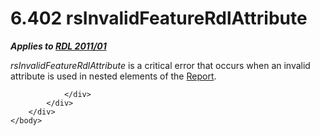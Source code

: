 <html dir="LTR" xmlns:mshelp="http://msdn.microsoft.com/mshelp" xmlns:ddue="http://ddue.schemas.microsoft.com/authoring/2003/5" xmlns:xlink="http://www.w3.org/1999/xlink" xmlns:tool="http://www.microsoft.com/tooltip">
    <head>
        <meta http-equiv="Content-Type" content="text/html; CHARSET=utf-8"></meta>
        <meta name="save" content="history"></meta>
        <title>6.402 rsInvalidFeatureRdlAttribute</title>
        <xml>
            <mshelp:toctitle title="6.402 rsInvalidFeatureRdlAttribute"></mshelp:toctitle>
            <mshelp:rltitle title="[MS-RDL]: rsInvalidFeatureRdlAttribute"></mshelp:rltitle>
            <mshelp:keyword index="A" term="0abb5fbf-6cff-4f8d-ba89-03fdc5c33bea"></mshelp:keyword>
            <mshelp:attr name="DCSext.ContentType" value="open specification"></mshelp:attr>
            <mshelp:attr name="AssetID" value="0abb5fbf-6cff-4f8d-ba89-03fdc5c33bea"></mshelp:attr>
            <mshelp:attr name="TopicType" value="kbRef"></mshelp:attr>
            <mshelp:attr name="DCSext.Title" value="[MS-RDL]: rsInvalidFeatureRdlAttribute" />
        </xml>
    </head>
    <body>
        <div id="header">
            <h1 class="heading">6.402 rsInvalidFeatureRdlAttribute</h1>
        </div>
        <div id="mainSection">
            <div id="mainBody">
                <div id="allHistory" class="saveHistory"></div>
                <div id="sectionSection0" class="section" name="collapseableSection">
                    

<p><b><i>Applies to </i></b><a href="bf2bab1a-b608-4bcc-b718-1cc1baa9579c.html"><b><i>RDL 2011/01</i></b></a></p>

<p><i>rsInvalidFeatureRdlAttribute</i> is a critical error that
occurs when an invalid attribute is used in nested elements of the <a href="6bbaafec-020b-406c-b4e7-5e4318b616cb.html">Report</a>.</p>


                </div>
            </div>
        </div>
    </body>
</html>
